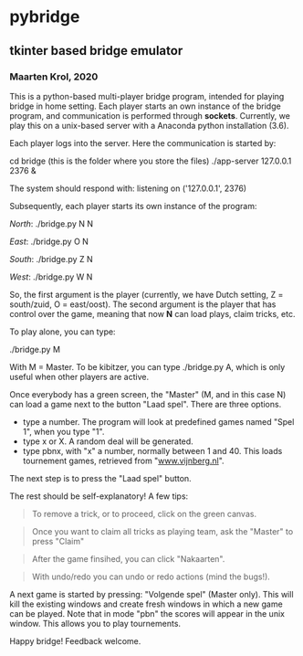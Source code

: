 # pybridge
## tkinter based bridge emulator

### Maarten Krol, 2020

This is a python-based multi-player bridge program, intended for playing bridge in home setting.
Each player starts an own instance of the bridge program, and communication is performed through **sockets**.
Currently, we play this on a unix-based server with a Anaconda python installation (3.6).

Each player logs into the server. Here the communication is started by:

cd bridge (this is the folder where you store the files)
./app-server 127.0.0.1 2376 &

The system should respond with: listening on ('127.0.0.1', 2376)

Subsequently, each player starts its own instance of the program:

_North_: ./bridge.py N N

_East_: ./bridge.py O N   

_South_: ./bridge.py Z N

_West_: ./bridge.py W N


So, the first argument is the player (currently, we have Dutch setting, Z = south/zuid, O = east/oost).
The second argument is the player that has control over the game, meaning that now **N** can load plays, claim tricks, etc.

To play alone, you can type:

./bridge.py M

With M = Master. To be kibitzer, you can type ./bridge.py A, which is only useful when other players are active.

Once everybody has a green screen, the "Master" (M, and in this case N) can load a game next to the button "Laad spel". There are three options.

- type a number. The program will look at predefined games named "Spel 1", when you type "1". 
- type x or X. A random deal will be generated.
- type pbnx, with "x" a number, normally between 1 and 40. This loads tournement games, retrieved from "www.vijnberg.nl".

The next step is to press the "Laad spel" button.

The rest should be self-explanatory! A few tips:

> To remove a trick, or to proceed, click on the green canvas.

> Once you want to claim all tricks as playing team, ask the "Master" to press "Claim"

> After the game finsihed, you can click "Nakaarten".

> With undo/redo you can undo or redo actions (mind the bugs!).


A next game is started by pressing: "Volgende spel" (Master only).
This will kill the existing windows and create fresh windows in which a new game can be played.
Note that in mode "pbn" the scores will appear in the unix window. This allows you to play tournements.

Happy bridge! Feedback welcome.




